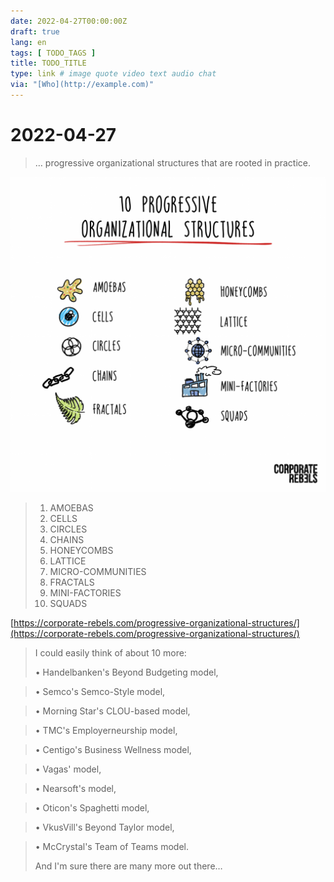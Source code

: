 ```yaml
---
date: 2022-04-27T00:00:00Z
draft: true
lang: en
tags: [ TODO_TAGS ]
title: TODO_TITLE
type: link # image quote video text audio chat
via: "[Who](http://example.com)"
---
```



# 2022-04-27


> … progressive organizational structures that are rooted in practice.

![2022-04-27](2022-04-27.png)

> 1. AMOEBAS
> 2. CELLS
> 3. CIRCLES
> 4. CHAINS
> 5. HONEYCOMBS
> 6. LATTICE
> 7. MICRO-COMMUNITIES
> 8. FRACTALS
> 9. MINI-FACTORIES
> 10. SQUADS

[https://corporate-rebels.com/progressive-organizational-structures/](https://corporate-rebels.com/progressive-organizational-structures/)

> I could easily think of about 10 more:
>
> • Handelbanken's Beyond Budgeting model,

> • Semco's Semco-Style model,

> • Morning Star's CLOU-based model,

> • TMC's Employerneurship model,

> • Centigo's Business Wellness model,

> • Vagas' model,

> • Nearsoft's model,

> • Oticon's Spaghetti model,

> • VkusVill's Beyond Taylor model,

> • McCrystal's Team of Teams model.
>
> And I'm sure there are many more out there…
